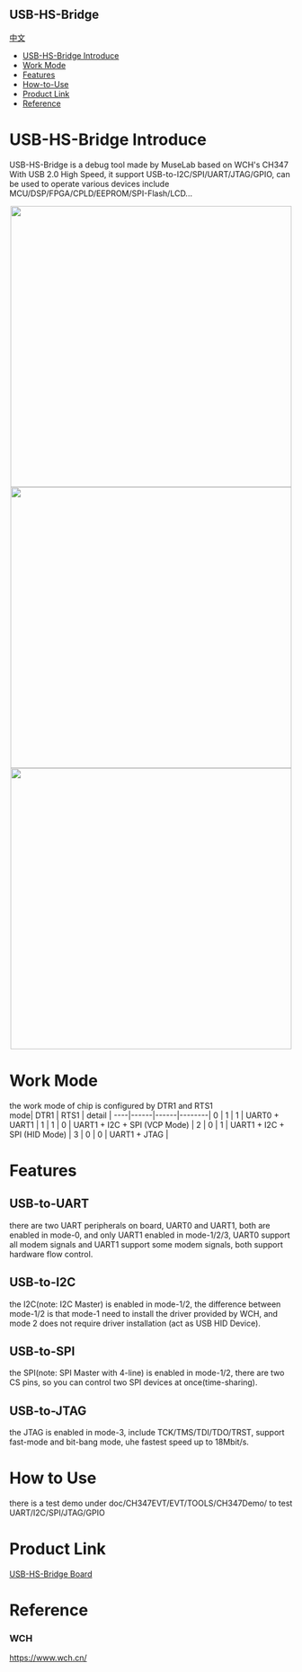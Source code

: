 USB-HS-Bridge
-----------
[中文](./README_cn.md)
* [USB-HS-Bridge Introduce](#usb-hs-bridge-introduce) 
* [Work Mode](#work-mode)
* [Features](#Features)
* [How-to-Use](#how-to-use)
* [Product Link](#Product-Link)
* [Reference](#Reference)


# USB-HS-Bridge Introduce
USB-HS-Bridge is a debug tool made by MuseLab based on WCH's CH347 With USB 2.0 High Speed, it support USB-to-I2C/SPI/UART/JTAG/GPIO, can be used to operate various devices include MCU/DSP/FPGA/CPLD/EEPROM/SPI-Flash/LCD...


<div align=center>
<img src="https://github.com/wuxx/USB-HS-Bridge/blob/master/doc/1.jpg" width = "500" alt="" align=center />
</div>
<div align=center>
<img src="https://github.com/wuxx/USB-HS-Bridge/blob/master/doc/2.jpg" width = "500" alt="" align=center />
</div>
<div align=center>
<img src="https://github.com/wuxx/USB-HS-Bridge/blob/master/doc/3.jpg" width = "500" alt="" align=center />
</div>

# Work Mode
the work mode of chip is configured by DTR1 and RTS1  
mode| DTR1 | RTS1 | detail | 
----|------|------|--------|
0   |  1   |  1   | UART0 + UART1 |
1   |  1   |  0   | UART1 + I2C + SPI (VCP Mode) |
2   |  0   |  1   | UART1 + I2C + SPI (HID Mode) |
3   |  0   |  0   | UART1 + JTAG  |

# Features
## USB-to-UART
there are two UART peripherals on board, UART0 and UART1, both are enabled in mode-0, and only UART1 enabled in mode-1/2/3, UART0 support all modem signals and UART1 support some modem signals, both support hardware flow control.


## USB-to-I2C
the I2C(note: I2C Master) is enabled in mode-1/2, the difference between mode-1/2 is that mode-1 need to install the driver provided by WCH, and mode 2 does not require driver installation (act as USB HID Device).

## USB-to-SPI
the SPI(note: SPI Master with 4-line) is enabled in mode-1/2, there are two CS pins, so you can control two SPI devices at once(time-sharing).

## USB-to-JTAG
the JTAG is enabled in mode-3, include TCK/TMS/TDI/TDO/TRST, support fast-mode and bit-bang mode, uhe fastest speed up to 18Mbit/s.

# How to Use
there is a test demo under doc/CH347EVT/EVT/TOOLS/CH347Demo/ to test UART/I2C/SPI/JTAG/GPIO

# Product Link
[USB-HS-Bridge Board](https://www.aliexpress.com/item/1005004484244024.html?spm=5261.ProductManageOnline.0.0.266b4edfhEOo55
)

# Reference
### WCH
https://www.wch.cn/
